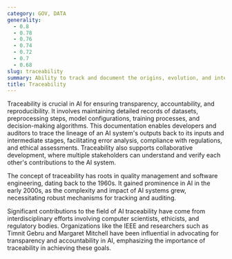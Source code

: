 ```yaml
---
category: GOV, DATA
generality:
  - 0.8
  - 0.78
  - 0.76
  - 0.74
  - 0.72
  - 0.7
  - 0.68
slug: traceability
summary: Ability to track and document the origins, evolution, and interactions of data, models, and decisions throughout the AI lifecycle.
title: Traceability
---
```


Traceability is crucial in AI for ensuring transparency, accountability, and reproducibility. It involves maintaining detailed records of datasets, preprocessing steps, model configurations, training processes, and decision-making algorithms. This documentation enables developers and auditors to trace the lineage of an AI system's outputs back to its inputs and intermediate stages, facilitating error analysis, compliance with regulations, and ethical assessments. Traceability also supports collaborative development, where multiple stakeholders can understand and verify each other's contributions to the AI system.

The concept of traceability has roots in quality management and software engineering, dating back to the 1960s. It gained prominence in AI in the early 2000s, as the complexity and impact of AI systems grew, necessitating robust mechanisms for tracking and auditing.

Significant contributions to the field of AI traceability have come from interdisciplinary efforts involving computer scientists, ethicists, and regulatory bodies. Organizations like the IEEE and researchers such as Timnit Gebru and Margaret Mitchell have been influential in advocating for transparency and accountability in AI, emphasizing the importance of traceability in achieving these goals.
